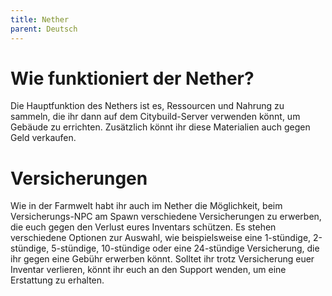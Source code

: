 ```yaml
---
title: Nether
parent: Deutsch
---
```


# Wie funktioniert der Nether?
Die Hauptfunktion des Nethers ist es, Ressourcen und Nahrung zu sammeln, die ihr dann auf dem Citybuild-Server verwenden könnt, um Gebäude zu errichten. Zusätzlich könnt ihr diese Materialien auch gegen Geld verkaufen.



# Versicherungen
Wie in der Farmwelt habt ihr auch im Nether die Möglichkeit, beim Versicherungs-NPC am Spawn verschiedene Versicherungen zu erwerben, die euch gegen den Verlust eures Inventars schützen. Es stehen verschiedene Optionen zur Auswahl, wie beispielsweise eine 1-stündige, 2-stündige, 5-stündige, 10-stündige oder eine 24-stündige Versicherung, die ihr gegen eine Gebühr erwerben könnt. Solltet ihr trotz Versicherung euer Inventar verlieren, könnt ihr euch an den Support wenden, um eine Erstattung zu erhalten.
